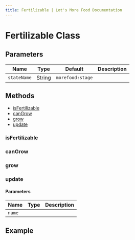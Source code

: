 ```yaml
---
title: Fertilizable | Lot's More Food Documentation
---
```


# Fertilizable Class

## Parameters

| Name        | Type   | Default          | Description |
| ----------- | ------ | ---------------- | ----------- |
| `stateName` | String | `morefood:stage` |             |

## Methods

- [isFertilizable](#isfertilizable)
- [canGrow](#cangrow)
- [grow](#grow)
- [update](#update)

### isFertilizable

### canGrow

### grow

### update

#### Parameters

| Name   | Type | Description |
| ------ | ---- | ----------- |
| `name` |      |             |

## Example

```py

```
